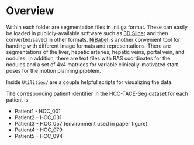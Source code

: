 # Overview

Within each folder are segmentation files in .nii.gz format. These can easily be loaded in publicly-available software such as [3D Slicer](https://www.slicer.org/) and then converted/saved in other formats. [NiBabel](https://nipy.org/nibabel/) is another convenient tool for handing with different image formats and representations. There are segmentations of the liver, hepatic arteries, hepatic veins, portal vein, and nodules. In addition, there are text files with RAS coordinates for the nodules and a set of 4x4 matrices for variable clinically-motivated start poses for the motion planning problem.

Inside `Utilities/` are a couple helpful scripts for visualizing the data.

The corresponding patient identifier in the HCC-TACE-Seg dataset for each patient is:
* Patient1 - HCC_001
* Patient2 - HCC_031
* Patient3 - HCC_057 (environment used in paper figure)
* Patient4 - HCC_079
* Patient5 - HCC_094 
